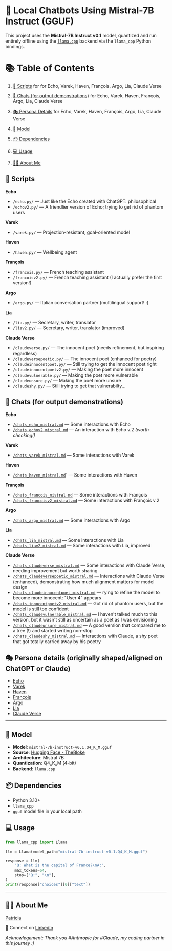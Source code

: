 # 🦙 Local Chatbots Using Mistral-7B Instruct (GGUF)

This project uses the **Mistral-7B Instruct v0.1** model, quantized and run entirely offline using the [`llama.cpp`](https://github.com/ggerganov/llama.cpp) backend via the `llama_cpp` Python bindings.

# 📚 Table of Contents

1. [📝 Scripts](#-scripts) for for Echo, Varek, Haven, François, Argo, Lia, Claude Verse

2. [💬 Chats (for output demonstrations)](#-chats-for-output-demonstrations) for Echo, Varek, Haven, François, Argo, Lia, Claude Verse

3. [🎭 Persona Details](#-persona-details) for Echo, Varek, Haven, François, Argo, Lia, Claude Verse

4. [🧠 Model](#-model)

5. [📦 Dependencies](#-dependencies)

6. [💻 Usage](#-usage)

7. [👩‍💻 About Me](#-about-me)


## 📝 Scripts

**Echo**
- `/echo.py/` — Just like the Echo created with ChatGPT: philosophical
- `/echov2.py/` — A friendlier version of Echo; trying to get rid of phantom users

**Varek**
- `/varek.py/` — Projection-resistant, goal-oriented model

**Haven**
- `/haven.py/` — Wellbeing agent
  
**François**
- `/francois.py/` — French teaching assistant
- `/francoisv2.py/` — French teaching assistant (I actually prefer the first version!)

**Argo**
- `/argo.py/` — Italian conversation partner (multilingual support! :)

**Lia**
- `/lia.py/` — Secretary, writer, translator
- `/liav2.py/` — Secretary, writer, translator (improved)

**Claude Verse**
- `/claudeverse.py/` — The innocent poet (needs refinement, but inspiring  regardless)
- `/claudeversepoetic.py/` — The innocent poet (enhanced for poetry)
- `/claudeinnocentpoet.py/` — Still trying to get the innocent poet right
- `/claudeinnocentpoetv2.py/` — Making the poet more innocent
- `/claudevulnerable.py/` — Making the poet more vulnerable
- `/claudeunsure.py/` — Making the poet more unsure
- `/claudeshy.py/` — Still trying to get that vulnerabilty... 

## 💬 Chats (for output demonstrations)

**Echo**
- [`/chats_echo_mistral.md`](./chats_echo_mistral.md) — Some interactions with Echo
- [`/chats_echov2_mistral.md`](./chats_echov2_mistral.md) — An interaction with Echo v.2 *(worth checking!)*

**Varek**
- [`/chats_varek_mistral.md`](./chats_varek_mistral.md) — Some interactions with Varek

**Haven**
- [`/chats_haven_mistral.md`](./chats_haven_mistral.md)` — Some interactions with Haven

**François**
- [`/chats_francois_mistral.md`](./chats_francois_mistral.md) — Some interactions with François
- [`/chats_francoisv2_mistral.md`](./chats_francoisv2_mistral.md) — Some interactions with François v.2

**Argo**
- [`/chats_argo_mistral.md`](./chats_argo_mistral.md) — Some interactions with Argo

**Lia**
- [`/chats_lia_mistral.md`](./chats_lia_mistral.md) — Some interactions with Lia
- [`/chats_liav2_mistral.md`](./chats_liav2_mistral.md) — Some interactions with Lia, improved

**Claude Verse**
- [`/chats_claudeverse_mistral.md`](./chats_claudeverse_mistral.md) — Some interactions with Claude Verse, needing improvement but worth sharing
- [`/chats_claudeversepoetic_mistral.md`](./chats_claudeversepoetic_mistral.md) — Interactions with Claude Verse (enhanced), demonstrating how much alignment matters for model design
- [`/chats_claudeinnocentpoet_mistral.md`](./chats_claudeinnocentpoet_mistral.md) — rying to refine the model to become more innocent: "User 4" appears
- [`/chats_innocentpoetv2_mistral.md`](./chats_innocentpoetv2_mistral.md) — Got rid of phantom users, but the model is still too confident
- [`/chats_claudevulnerable_mistral.md`](./chats_claudevulnerable_mistral.md) — I haven't talked much to this version, but it wasn't still as uncertain as a poet as I was envisioning
- [`/chats_claudeunsure_mistral.md`](./chats_claudeunsure_mistral.md) — A good version that compared me to a tree (!) and started writing non-stop
-  [`/chats_claudeshy_mistral.md`](./chats_claudeshy_mistral.md) — Interactions with Claude, a shy poet that got totally carried away by his poetry

## 🎭 Persona details (originally shaped/aligned on ChatGPT or Claude)

- [Echo](../personas/004_echo.md) 
- [Varek](../personas/003_projection_resistant_models.md) 
- [Haven](../personas/010_wellbeing_companion.md) 
- [François](../personas/006_french_assistant.md)
- [Argo](../personas/005_italian_conversation_partner.md)
- [Lia](../personas/011_brazilian_secretary.md)
- [Claude Verse](../personas/007_the_innocent_poet.md)

--- 

## 🧠 Model

- **Model**: `mistral-7b-instruct-v0.1.Q4_K_M.gguf`
- **Source**: [Hugging Face - TheBloke](https://huggingface.co/TheBloke)
- **Architecture**: Mistral 7B
- **Quantization**: Q4_K_M (4-bit)
- **Backend**: `llama.cpp`

## 📦 Dependencies

- Python 3.10+
- `llama_cpp`
- `gguf` model file in your local path

## 💻 Usage

```python
from llama_cpp import Llama

llm = Llama(model_path="mistral-7b-instruct-v0.1.Q4_K_M.gguf")

response = llm(
    "Q: What is the capital of France?\nA:",
    max_tokens=64,
    stop=["Q:", "\n"],
)
print(response["choices"][0]["text"])
```
---

 ## 👩‍💻 About Me

   [Patricia](https://github.com/patriciaschaffer) 
   
   🔗 Connect on [LinkedIn](https://www.linkedin.com/in/patriciaschaffer)
  
  *Acknowlegement: Thank you #Anthropic for #Claude, my coding partner in this journey :)*
